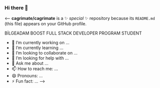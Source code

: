 ### Hi there 👋

<--
**cagrimate/cagrimate** is a ✨ _special_ ✨ repository because its `README.md` (this file) appears on your GitHub profile.

BİLGEADAM BOOST FULL STACK DEVELOPER PROGRAM STUDENT

- 🔭 I’m currently working on ...
- 🌱 I’m currently learning ...
- 👯 I’m looking to collaborate on ...
- 🤔 I’m looking for help with ...
- 💬 Ask me about ...
- 📫 How to reach me: ...
- 😄 Pronouns: ...
- ⚡ Fun fact: ...
-->
